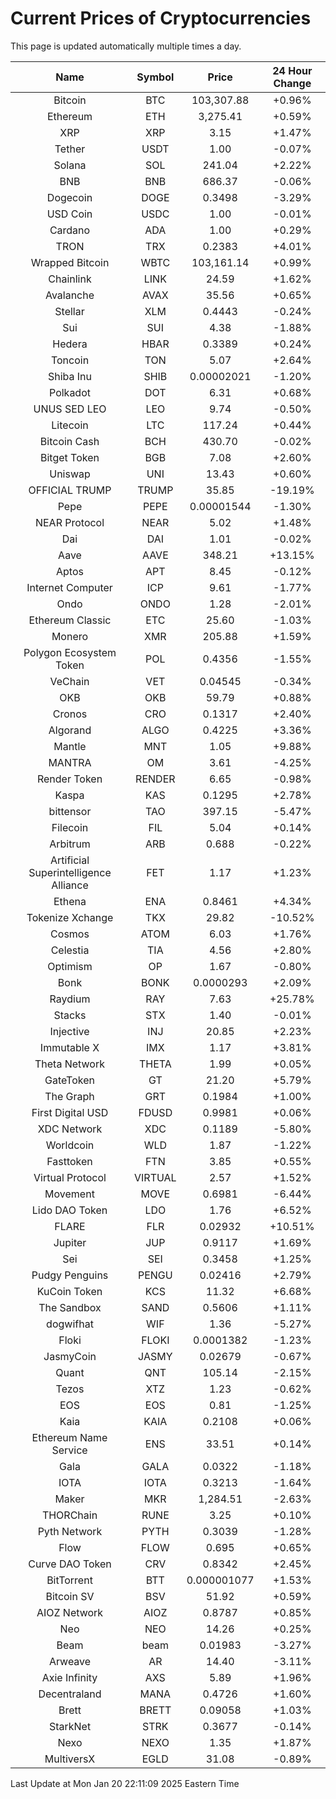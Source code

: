 # Current Prices of Cryptocurrencies
This page is updated automatically multiple times a day.

| Name | Symbol | Price | 24 Hour Change |
| :---: |:---:| :---: | :---: |
| Bitcoin | BTC | 103,307.88 | +0.96% |
| Ethereum | ETH | 3,275.41 | +0.59% |
| XRP | XRP | 3.15 | +1.47% |
| Tether | USDT | 1.00 | -0.07% |
| Solana | SOL | 241.04 | +2.22% |
| BNB | BNB | 686.37 | -0.06% |
| Dogecoin | DOGE | 0.3498 | -3.29% |
| USD Coin | USDC | 1.00 | -0.01% |
| Cardano | ADA | 1.00 | +0.29% |
| TRON | TRX | 0.2383 | +4.01% |
| Wrapped Bitcoin | WBTC | 103,161.14 | +0.99% |
| Chainlink | LINK | 24.59 | +1.62% |
| Avalanche | AVAX | 35.56 | +0.65% |
| Stellar | XLM | 0.4443 | -0.24% |
| Sui | SUI | 4.38 | -1.88% |
| Hedera | HBAR | 0.3389 | +0.24% |
| Toncoin | TON | 5.07 | +2.64% |
| Shiba Inu | SHIB | 0.00002021 | -1.20% |
| Polkadot | DOT | 6.31 | +0.68% |
| UNUS SED LEO | LEO | 9.74 | -0.50% |
| Litecoin | LTC | 117.24 | +0.44% |
| Bitcoin Cash | BCH | 430.70 | -0.02% |
| Bitget Token | BGB | 7.08 | +2.60% |
| Uniswap | UNI | 13.43 | +0.60% |
| OFFICIAL TRUMP | TRUMP | 35.85 | -19.19% |
| Pepe | PEPE | 0.00001544 | -1.30% |
| NEAR Protocol | NEAR | 5.02 | +1.48% |
| Dai | DAI | 1.01 | -0.02% |
| Aave | AAVE | 348.21 | +13.15% |
| Aptos | APT | 8.45 | -0.12% |
| Internet Computer | ICP | 9.61 | -1.77% |
| Ondo | ONDO | 1.28 | -2.01% |
| Ethereum Classic | ETC | 25.60 | -1.03% |
| Monero | XMR | 205.88 | +1.59% |
| Polygon Ecosystem Token | POL | 0.4356 | -1.55% |
| VeChain | VET | 0.04545 | -0.34% |
| OKB | OKB | 59.79 | +0.88% |
| Cronos | CRO | 0.1317 | +2.40% |
| Algorand | ALGO | 0.4225 | +3.36% |
| Mantle | MNT | 1.05 | +9.88% |
| MANTRA | OM | 3.61 | -4.25% |
| Render Token | RENDER | 6.65 | -0.98% |
| Kaspa | KAS | 0.1295 | +2.78% |
| bittensor | TAO | 397.15 | -5.47% |
| Filecoin | FIL | 5.04 | +0.14% |
| Arbitrum | ARB | 0.688 | -0.22% |
| Artificial Superintelligence Alliance | FET | 1.17 | +1.23% |
| Ethena | ENA | 0.8461 | +4.34% |
| Tokenize Xchange | TKX | 29.82 | -10.52% |
| Cosmos | ATOM | 6.03 | +1.76% |
| Celestia | TIA | 4.56 | +2.80% |
| Optimism | OP | 1.67 | -0.80% |
| Bonk | BONK | 0.0000293 | +2.09% |
| Raydium | RAY | 7.63 | +25.78% |
| Stacks | STX | 1.40 | -0.01% |
| Injective | INJ | 20.85 | +2.23% |
| Immutable X | IMX | 1.17 | +3.81% |
| Theta Network | THETA | 1.99 | +0.05% |
| GateToken | GT | 21.20 | +5.79% |
| The Graph | GRT | 0.1984 | +1.00% |
| First Digital USD | FDUSD | 0.9981 | +0.06% |
| XDC Network | XDC | 0.1189 | -5.80% |
| Worldcoin | WLD | 1.87 | -1.22% |
| Fasttoken | FTN | 3.85 | +0.55% |
| Virtual Protocol | VIRTUAL | 2.57 | +1.52% |
| Movement | MOVE | 0.6981 | -6.44% |
| Lido DAO Token | LDO | 1.76 | +6.52% |
| FLARE | FLR | 0.02932 | +10.51% |
| Jupiter | JUP | 0.9117 | +1.69% |
| Sei | SEI | 0.3458 | +1.25% |
| Pudgy Penguins | PENGU | 0.02416 | +2.79% |
| KuCoin Token | KCS | 11.32 | +6.68% |
| The Sandbox | SAND | 0.5606 | +1.11% |
| dogwifhat | WIF | 1.36 | -5.27% |
| Floki | FLOKI | 0.0001382 | -1.23% |
| JasmyCoin | JASMY | 0.02679 | -0.67% |
| Quant | QNT | 105.14 | -2.15% |
| Tezos | XTZ | 1.23 | -0.62% |
| EOS | EOS | 0.81 | -1.25% |
| Kaia | KAIA | 0.2108 | +0.06% |
| Ethereum Name Service | ENS | 33.51 | +0.14% |
| Gala | GALA | 0.0322 | -1.18% |
| IOTA | IOTA | 0.3213 | -1.64% |
| Maker | MKR | 1,284.51 | -2.63% |
| THORChain | RUNE | 3.25 | +0.10% |
| Pyth Network | PYTH | 0.3039 | -1.28% |
| Flow | FLOW | 0.695 | +0.65% |
| Curve DAO Token | CRV | 0.8342 | +2.45% |
| BitTorrent | BTT | 0.000001077 | +1.53% |
| Bitcoin SV | BSV | 51.92 | +0.59% |
| AIOZ Network | AIOZ | 0.8787 | +0.85% |
| Neo | NEO | 14.26 | +0.25% |
| Beam | beam | 0.01983 | -3.27% |
| Arweave | AR | 14.40 | -3.11% |
| Axie Infinity | AXS | 5.89 | +1.96% |
| Decentraland | MANA | 0.4726 | +1.60% |
| Brett | BRETT | 0.09058 | +1.03% |
| StarkNet | STRK | 0.3677 | -0.14% |
| Nexo | NEXO | 1.35 | +1.87% |
| MultiversX | EGLD | 31.08 | -0.89% |

Last Update at Mon Jan 20 22:11:09 2025 Eastern Time